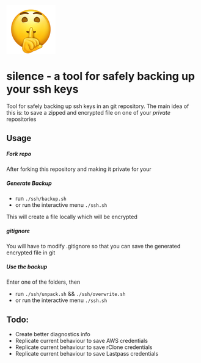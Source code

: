 ![silence](https://raw.githubusercontent.com/iosifv/silence/master/shh.png)

# silence - a tool for safely backing up your ssh keys

Tool for safely backing up ssh keys in an git repository.
The main idea of this is: to save a zipped and encrypted file on one of your *private* repositories

## Usage

##### Fork repo
After forking this repository and making it private for your

##### Generate Backup

- run `./ssh/backup.sh`
- or run the interactive menu `./ssh.sh`

This will create a file locally which will be encrypted

##### gitignore

You will have to modify .gitignore so that you can save the generated encrypted file in git

##### Use the backup
Enter one of the folders, then

- run `./ssh/unpack.sh` && `./ssh/overwrite.sh`
- or run the interactive menu `./ssh.sh`

## Todo:

- Create better diagnostics info
- Replicate current behaviour to save AWS credentials
- Replicate current behaviour to save rClone credentials
- Replicate current behaviour to save Lastpass credentials